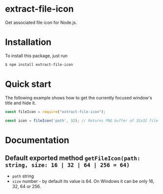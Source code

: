 # extract-file-icon

Get associated file icon for Node.js.

# Installation

To install this package, just run

```bash
$ npm install extract-file-icon
```

# Quick start

The following example shows how to get the currently focused window's title and hide it.

```javascript
const fileIcon = require("extract-file-icon");

const icon = fileIcon('path', 32); // Returns PNG buffer of 32x32 file icon at given path. 
```

# Documentation

## Default exported method `getFileIcon(path: string, size: 16 | 32 | 64 | 256 = 64)`
- `path` string
- `size` number - by default its value is 64. On Windows it can be only 16, 32, 64 or 256.
